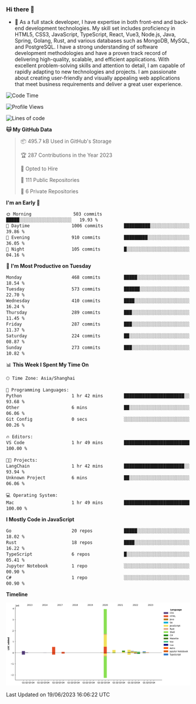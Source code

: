 ### Hi there 👋

- 🌱 As a full stack developer, I have expertise in both front-end and back-end development technologies. My skill set includes proficiency in HTML5, CSS3, JavaScript, TypeScript, React, Vue3, Node.js, Java, Spring, Golang, Rust, and various databases such as MongoDB, MySQL, and PostgreSQL. I have a strong understanding of software development methodologies and have a proven track record of delivering high-quality, scalable, and efficient applications. With excellent problem-solving skills and attention to detail, I am capable of rapidly adapting to new technologies and projects. I am passionate about creating user-friendly and visually appealing web applications that meet business requirements and deliver a great user experience.

<!--START_SECTION:waka-->
![Code Time](http://img.shields.io/badge/Code%20Time-1%2C036%20hrs%2033%20mins-blue)

![Profile Views](http://img.shields.io/badge/Profile%20Views-27-blue)

![Lines of code](https://img.shields.io/badge/From%20Hello%20World%20I%27ve%20Written-5.9%20million%20lines%20of%20code-blue)

**🐱 My GitHub Data** 

> 📦 495.7 kB Used in GitHub's Storage 
 > 
> 🏆 287 Contributions in the Year 2023
 > 
> 💼 Opted to Hire
 > 
> 📜 111 Public Repositories 
 > 
> 🔑 6 Private Repositories 
 > 
**I'm an Early 🐤** 

```text
🌞 Morning                503 commits         █████░░░░░░░░░░░░░░░░░░░░   19.93 % 
🌆 Daytime                1006 commits        ██████████░░░░░░░░░░░░░░░   39.86 % 
🌃 Evening                910 commits         █████████░░░░░░░░░░░░░░░░   36.05 % 
🌙 Night                  105 commits         █░░░░░░░░░░░░░░░░░░░░░░░░   04.16 % 
```
📅 **I'm Most Productive on Tuesday** 

```text
Monday                   468 commits         █████░░░░░░░░░░░░░░░░░░░░   18.54 % 
Tuesday                  573 commits         ██████░░░░░░░░░░░░░░░░░░░   22.70 % 
Wednesday                410 commits         ████░░░░░░░░░░░░░░░░░░░░░   16.24 % 
Thursday                 289 commits         ███░░░░░░░░░░░░░░░░░░░░░░   11.45 % 
Friday                   287 commits         ███░░░░░░░░░░░░░░░░░░░░░░   11.37 % 
Saturday                 224 commits         ██░░░░░░░░░░░░░░░░░░░░░░░   08.87 % 
Sunday                   273 commits         ███░░░░░░░░░░░░░░░░░░░░░░   10.82 % 
```


📊 **This Week I Spent My Time On** 

```text
🕑︎ Time Zone: Asia/Shanghai

💬 Programming Languages: 
Python                   1 hr 42 mins        ███████████████████████░░   93.68 % 
Other                    6 mins              ██░░░░░░░░░░░░░░░░░░░░░░░   06.06 % 
Git Config               0 secs              ░░░░░░░░░░░░░░░░░░░░░░░░░   00.26 % 

🔥 Editors: 
VS Code                  1 hr 49 mins        █████████████████████████   100.00 % 

🐱‍💻 Projects: 
LangChain                1 hr 42 mins        ███████████████████████░░   93.94 % 
Unknown Project          6 mins              ██░░░░░░░░░░░░░░░░░░░░░░░   06.06 % 

💻 Operating System: 
Mac                      1 hr 49 mins        █████████████████████████   100.00 % 
```

**I Mostly Code in JavaScript** 

```text
Go                       20 repos            █████░░░░░░░░░░░░░░░░░░░░   18.02 % 
Rust                     18 repos            ████░░░░░░░░░░░░░░░░░░░░░   16.22 % 
TypeScript               6 repos             █░░░░░░░░░░░░░░░░░░░░░░░░   05.41 % 
Jupyter Notebook         1 repo              ░░░░░░░░░░░░░░░░░░░░░░░░░   00.90 % 
C#                       1 repo              ░░░░░░░░░░░░░░░░░░░░░░░░░   00.90 % 
```



**Timeline**

![Lines of Code chart](https://raw.githubusercontent.com/elton/elton/main/assets/bar_graph.png)


 Last Updated on 19/06/2023 16:06:22 UTC
<!--END_SECTION:waka-->

<!--
**elton/elton** is a ✨ _special_ ✨ repository because its `README.md` (this file) appears on your GitHub profile.

Here are some ideas to get you started:

- 🔭 I’m currently working on ...
- 🌱 I’m currently learning ...
- 👯 I’m looking to collaborate on ...
- 🤔 I’m looking for help with ...
- 💬 Ask me about ...
- 📫 How to reach me: ...
- 😄 Pronouns: ...
- ⚡ Fun fact: ...
-->
